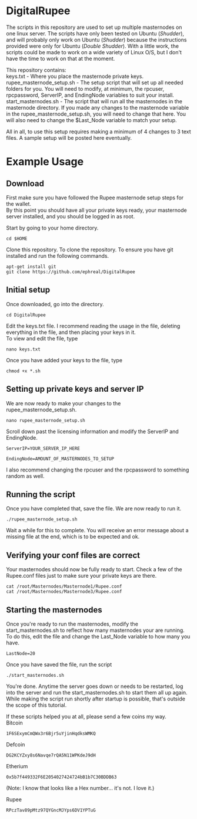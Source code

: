 # DigitalRupee
The scripts in this repository are used to set up multiple masternodes on one linux server. The scripts have only been tested on Ubuntu (*Shudder*), and will probably only work on Ubuntu (*Shudder*) because the instructions provided were only for Ubuntu (*Double Shudder*). With a little work, the scripts could be made to work on a wide variety of Linux O/S, but I don't have the time to work on that at the moment.

This repository contains:  
keys.txt - Where you place the masternode private keys.  
rupee_masternode_setup.sh - The setup script that will set up all needed folders for you. You will need to modify, at minimum, the rpcuser, rpcpassword, ServerIP, and EndingNode variables to suit your install.  
start_masternodes.sh - The script that will run all the masternodes in the masternode directory. If you made any changes to the masternode variable in the rupee_masternode_setup.sh, you will need to change that here. You will also need to change the $Last_Node variable to match your setup.  

All in all, to use this setup requires making a minimum of 4 changes to 3 text files. A sample setup will be posted here eventually.


# Example Usage

## Download

First make sure you have followed the Rupee masternode setup steps for the wallet.  
By this point you should have all your private keys ready, your masternode server installed, and you should be logged in as root.  

Start by going to your home directory.
```
cd $HOME
```

Clone this repository. To clone the repository. To ensure you have git installed and run the following commands.  
```
apt-get install git
git clone https://github.com/ephreal/DigitalRupee
```

## Initial setup

Once downloaded, go into the directory.
```
cd DigitalRupee
```

Edit the keys.txt file. I recommend reading the usage in the file, deleting everything in the file, and then placing your keys in it.  
To view and edit the file, type
```
nano keys.txt
```

Once you have added your keys to the file, type
```
chmod +x *.sh
```

## Setting up private keys and server IP

We are now ready to make your changes to the rupee_masternode_setup.sh. 
```
nano rupee_masternode_setup.sh
```

Scroll down past the licensing information and modify the ServerIP and EndingNode.
```
ServerIP=YOUR_SERVER_IP_HERE

EndingNode=AMOUNT_OF_MASTERNODES_TO_SETUP
```
I also recommend changing the rpcuser and the rpcpassword to something random as well.


## Running the script

Once you have completed that, save the file. We are now ready to run it.
```
./rupee_masternode_setup.sh
```

Wait a while for this to complete. You will receive an error message about a missing file at the end, which is to be expected and ok.

## Verifying your conf files are correct

Your masternodes should now be fully ready to start. Check a few of the Rupee.conf files just to make sure your private keys are there.
```
cat /root/Masternodes/Masternode1/Rupee.conf
cat /root/Masternodes/Masternode3/Rupee.conf
```

## Starting the masternodes

Once you're ready to run the masternodes, modify the start_masternodes.sh to reflect how many masternodes your are running.  
To do this, edit the file and change the Last_Node variable to how many you have.
```
LastNode=20
```

Once you have saved the file, run the script
```
./start_masternodes.sh
```

You're done. Anytime the server goes down or needs to be restarted, log into the server and run the start_masternodes.sh to start them all up again. 
While making the script run shortly after startup is possible, that's outside the scope of this tutorial.


If these scripts helped you at all, please send a few coins my way.  
Bitcoin
```
1F6SExymCmQWx3r6Bjr5uYjinHqdksWMKQ
```

Defcoin
```
DG2KCYZxy8s6Navqe7rQA5N11WPKdeJ9dH
```

Etherium
```
0x5b7f449332F6E2054027424724bB1b7C30BDDB63
```
(Note: I know that looks like a Hex number... it's not. I love it.)  

Rupee
```
RPczTav89pMtz97QYGncMJYps6DV1YPTuG
```
